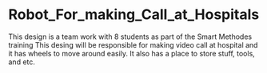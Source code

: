 # Robot_For_making_Call_at_Hospitals
This design is a team work with 8 students as part of the Smart Methodes training
This desing will be responsible for making video call at hospital and it has wheels to move around easily.
It also has a place to store stuff, tools, and etc.
